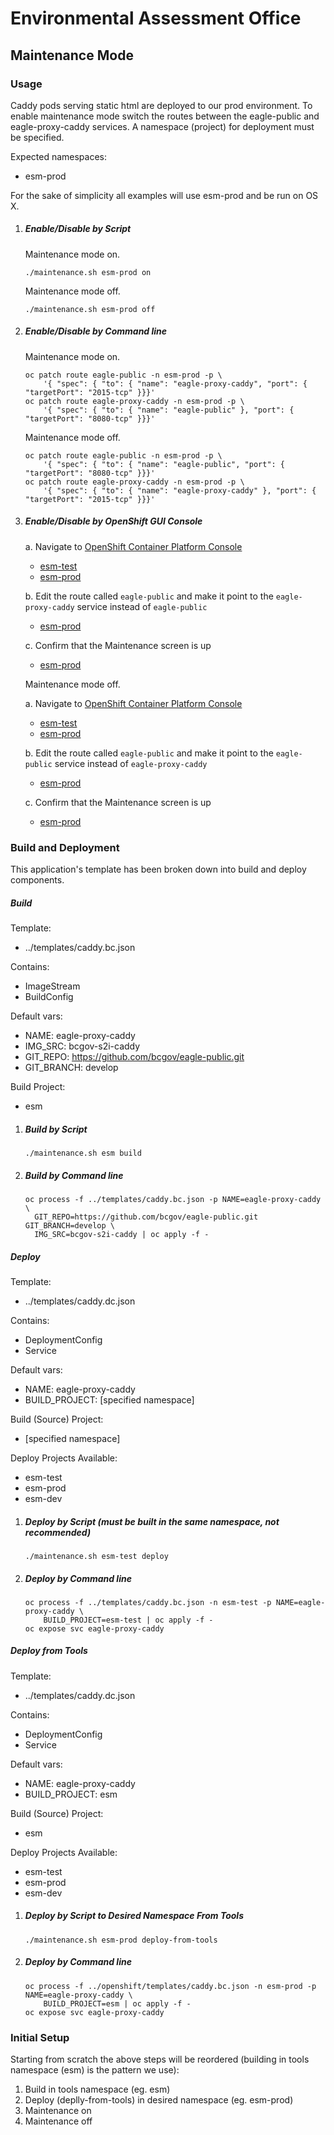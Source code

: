 # Environmental Assessment Office

## Maintenance Mode

### Usage

Caddy pods serving static html are deployed to our prod environment. To enable maintenance mode switch the routes between the eagle-public and eagle-proxy-caddy services.  A namespace (project) for deployment must be specified.

Expected namespaces:

* esm-prod

For the sake of simplicity all examples will use esm-prod and be run on OS X.

1. ##### Enable/Disable by Script

    Maintenance mode on.

    ```
    ./maintenance.sh esm-prod on
    ```

    Maintenance mode off.

    ```
    ./maintenance.sh esm-prod off
    ```

2. ##### Enable/Disable by Command line

    Maintenance mode on.

    ```
    oc patch route eagle-public -n esm-prod -p \
        '{ "spec": { "to": { "name": "eagle-proxy-caddy", "port": { "targetPort": "2015-tcp" }}}'
    oc patch route eagle-proxy-caddy -n esm-prod -p \
        '{ "spec": { "to": { "name": "eagle-public" }, "port": { "targetPort": "8080-tcp" }}}'
    ```

    Maintenance mode off.

    ```
    oc patch route eagle-public -n esm-prod -p \
        '{ "spec": { "to": { "name": "eagle-public", "port": { "targetPort": "8080-tcp" }}}'
    oc patch route eagle-proxy-caddy -n esm-prod -p \
        '{ "spec": { "to": { "name": "eagle-proxy-caddy" }, "port": { "targetPort": "2015-tcp" }}}'
    ```

3. ##### Enable/Disable by OpenShift GUI Console

    a. Navigate to [OpenShift Container Platform Console](https://console.pathfinder.gov.bc.ca:8443/console/)
    - [esm-test](https://console.pathfinder.gov.bc.ca:8443/console/project/esm-test/browse/routes)
    - [esm-prod](https://console.pathfinder.gov.bc.ca:8443/console/project/esm-prod/browse/routes)

    b. Edit the route called `eagle-public` and make it point to the `eagle-proxy-caddy` service instead of `eagle-public`
    - [esm-prod](https://console.pathfinder.gov.bc.ca:8443/console/project/esm-prod/edit/routes/eagle-public)

    c. Confirm that the Maintenance screen is up
    - [esm-prod](https://www.projects.eao.gov.bc.ca)

    Maintenance mode off.

    a. Navigate to [OpenShift Container Platform Console](https://console.pathfinder.gov.bc.ca:8443/console/)
    - [esm-test](https://console.pathfinder.gov.bc.ca:8443/console/project/esm-test/browse/routes)
    - [esm-prod](https://console.pathfinder.gov.bc.ca:8443/console/project/esm-prod/browse/routes)

    b. Edit the route called `eagle-public` and make it point to the `eagle-public` service instead of `eagle-proxy-caddy`
    - [esm-prod](https://console.pathfinder.gov.bc.ca:8443/console/project/esm-prod/edit/routes/eagle-public)

    c. Confirm that the Maintenance screen is up
    - [esm-prod](https://www.projects.eao.gov.bc.ca)

### Build and Deployment

This application's template has been broken down into build and deploy components.

##### Build

Template:

* ../templates/caddy.bc.json

Contains:

* ImageStream
* BuildConfig

Default vars:

* NAME: eagle-proxy-caddy
* IMG_SRC: bcgov-s2i-caddy
* GIT_REPO: https://github.com/bcgov/eagle-public.git
* GIT_BRANCH: develop

Build Project:

* esm


1. ##### Build by Script

    ```
    ./maintenance.sh esm build
    ```

2. ##### Build by Command line

    ```
    oc process -f ../templates/caddy.bc.json -p NAME=eagle-proxy-caddy \
      GIT_REPO=https://github.com/bcgov/eagle-public.git GIT_BRANCH=develop \
      IMG_SRC=bcgov-s2i-caddy | oc apply -f -

    ```

##### Deploy

Template:

* ../templates/caddy.dc.json

Contains:

* DeploymentConfig
* Service

Default vars:

* NAME: eagle-proxy-caddy
* BUILD_PROJECT: [specified namespace]

Build (Source) Project:

* [specified namespace]

Deploy Projects Available:

* esm-test
* esm-prod
* esm-dev


1. ##### Deploy by Script (must be built in the same namespace, not recommended)

    ```
    ./maintenance.sh esm-test deploy
    ```

2. ##### Deploy by Command line

    ```
    oc process -f ../templates/caddy.bc.json -n esm-test -p NAME=eagle-proxy-caddy \
        BUILD_PROJECT=esm-test | oc apply -f -
    oc expose svc eagle-proxy-caddy
    ```

##### Deploy from Tools

Template:

* ../templates/caddy.dc.json

Contains:

* DeploymentConfig
* Service

Default vars:

* NAME: eagle-proxy-caddy
* BUILD_PROJECT: esm

Build (Source) Project:

* esm

Deploy Projects Available:

* esm-test
* esm-prod
* esm-dev


1. ##### Deploy by Script to Desired Namespace From Tools

    ```
    ./maintenance.sh esm-prod deploy-from-tools
    ```

2. ##### Deploy by Command line

    ```
    oc process -f ../openshift/templates/caddy.bc.json -n esm-prod -p NAME=eagle-proxy-caddy \
        BUILD_PROJECT=esm | oc apply -f -
    oc expose svc eagle-proxy-caddy
    ```

### Initial Setup

Starting from scratch the above steps will be reordered (building in tools namespace (esm) is the pattern we use):

1. Build in tools namespace (eg. esm)
2. Deploy (deplly-from-tools) in desired namespace (eg. esm-prod)
3. Maintenance on
4. Maintenance off
